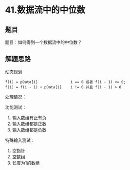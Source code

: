 # 41.数据流中的中位数

## 题目

题目：如何得到一个数据流中的中位数？

## 解题思路

动态规划


    f(i) = pData[i]               i == 0 或者 f(i - 1) <= 0;
    f(i) = f(i - 1) + pData[i]    i != 0 并且 f(i - 1) > 0

处理情况：

功能测试：

1. 输入数组有正有负
2. 输入数组都是正数
3. 输入数组都是负数

特殊输入测试：

1. 空指针
2. 空数组
3. 长度为1的数组

